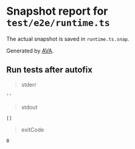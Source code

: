 # Snapshot report for `test/e2e/runtime.ts`

The actual snapshot is saved in `runtime.ts.snap`.

Generated by [AVA](https://avajs.dev).

## Run tests after autofix

> stderr

    ''

> stdout

    []

> exitCode

    0
